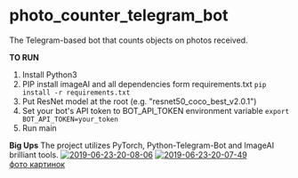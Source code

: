 # photo_counter_telegram_bot
The Telegram-based bot that counts objects on photos received.

**TO RUN**
1. Install Python3
2. PIP install imageAI and all dependencies form requirements.txt
`pip install -r requirements.txt`
3. Put ResNet model at the root (e.g. "resnet50_coco_best_v2.0.1")
4. Set your bot's API token to BOT_API_TOKEN environment variable
`export BOT_API_TOKEN=your_token`
5. Run main

**Big Ups**
The project utilizes PyTorch, Python-Telegram-Bot and ImageAI brilliant tools.
<a href="https://ibb.co/JskR3Ry"><img src="https://i.ibb.co/hm8RYRZ/2019-06-23-20-08-06.png" alt="2019-06-23-20-08-06" border="0"></a>
<a href="https://ibb.co/Ns46QnL"><img src="https://i.ibb.co/drh01JQ/2019-06-23-20-07-49.png" alt="2019-06-23-20-07-49" border="0"></a><br /><a target='_blank' href='https://ru.imgbb.com/'>фото картинок</a><br />

